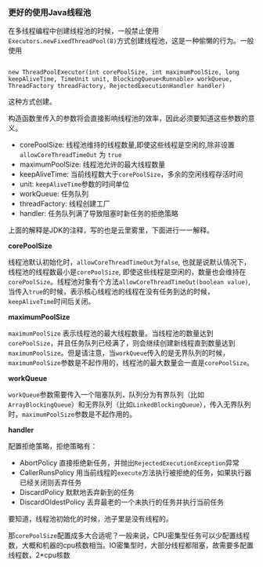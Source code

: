 ### 更好的使用Java线程池

在多线程编程中创建线程池的时候，一般禁止使用`Executors.newFixedThreadPool(8)`方式创建线程池，这是一种偷懒的行为。一般使用

```

new ThreadPoolExecutor(int corePoolSize, int maximumPoolSize, long keepAliveTime, TimeUnit unit, BlockingQueue<Runnable> workQueue, ThreadFactory threadFactory, RejectedExecutionHandler handler)

```

这种方式创建。

构造函数里传入的参数将会直接影响线程池的效率，因此必须要知道这些参数的意义。

- corePoolSize: 线程池维持的线程数量,即使这些线程是空闲的,除非设置 `allowCoreThreadTimeOut` 为 `true`
- maximumPoolSize: 线程池允许的最大线程数量
- keepAliveTime: 当前线程数大于`corePoolSize`，多余的空闲线程存活时间
- unit: `keepAliveTime`参数的时间单位
- workQueue: 任务队列
- threadFactory: 线程创建工厂
- handler: 任务队列满了导致阻塞时新任务的拒绝策略

上面的解释是JDK的注释，写的也是云里雾里，下面进行一一解释。

**corePoolSize**

线程池默认初始化时，`allowCoreThreadTimeOut`为`false`, 也就是说默认情况下，线程池的线程数最小是`corePoolSize`, 即使这些线程是空闲的，数量也会维持在`corePoolSize`。线程池对象有个方法`allowCoreThreadTimeOut(boolean value)`, 当传入`true`的时候，表示核心线程池的线程在没有任务到达的时候，`keepAliveTime`时间后关闭。

**maximumPoolSize**

`maximumPoolSize` 表示线程池的最大线程数量。当线程池的数量达到`corePoolSize`，并且任务队列已经满了，则会继续创建新线程直到数量达到`maximumPoolSize`。但是请注意，当`workQueue`传入的是无界队列的时候，`maximumPoolSize`参数是不起作用的，线程池的最大数量会一直是`corePoolSize`。

**workQueue**

`workQueue`参数需要传入一个阻塞队列，队列分为有界队列（比如`ArrayBlockingQueue`）和无界队列（比如`LinkedBlockingQueue`），传入无界队列时，`maximumPoolSize`参数是不起作用的。

**handler**

配置拒绝策略，拒绝策略有：

- AbortPolicy    直接拒绝新任务，并抛出`RejectedExecutionException`异常
- CallerRunsPolicy    用当前线程的`execute`方法执行被拒绝的任务，如果执行器已经关闭则丢弃任务
- DiscardPolicy    默默地丢弃新到的任务
- DiscardOldestPolicy    丢弃最老的一个未执行的任务并执行当前任务

要知道，线程池初始化的时候，池子里是没有线程的。

那`corePoolSize`配置成多大合适呢？一般来说，CPU密集型任务可以少配置线程数，大概和机器的cpu核数相当。IO密集型时，大部分线程都阻塞，故需要多配置线程数，2*cpu核数
